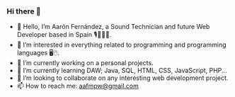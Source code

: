 ### Hi there 👋

- 👋 Hello, I’m Aarón Fernández, a Sound Technician and future Web Developer based in Spain 🎙️👨🏻‍💻.
- 👀 I’m interested in everything related to programming and programming languages 🖥🖱️.
- 🔭 I’m currently working on a personal projects.
- 🌱 I’m currently learning DAW; Java, SQL, HTML, CSS, JavaScript, PHP...
- 👯 I’m looking to collaborate on any interesting web development project.
- 📫 How to reach me: aafmpw@gmail.com

<!--
**AaronCuattro/AaronCuattro** is a ✨ _special_ ✨ repository because its `README.md` (this file) appears on your GitHub profile.

Here are some ideas to get you started:


-->
